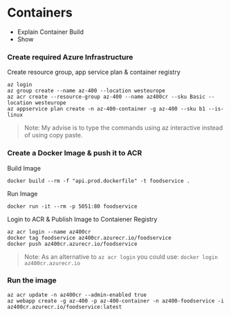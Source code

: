 # Containers

- Explain Container Build
- Show

### Create required Azure Infrastructure

Create resource group, app service plan & container registry

```
az login
az group create --name az-400 --location westeurope
az acr create --resource-group az-400 --name az400cr --sku Basic --location westeurope
az appservice plan create -n az-400-container -g az-400 --sku b1 --is-linux
```

> Note: My advise is to type the commands using az interactive instead of using copy paste.

### Create a Docker Image & push it to ACR

Build Image

```
docker build --rm -f "api.prod.dockerfile" -t foodservice .
```

Run Image

```
docker run -it --rm -p 5051:80 foodservice
```

Login to ACR & Publish Image to Contaiener Registry

```
az acr login --name az400cr
docker tag foodservice az400cr.azurecr.io/foodservice
docker push az400cr.azurecr.io/foodservice
```

> Note: As an alternative to `az acr login` you could use: `docker login az400cr.azurecr.io`

### Run the image

```
az acr update -n az400cr --admin-enabled true
az webapp create -g az-400 -p az-400-container -n az400-foodservice -i az400cr.azurecr.io/foodservice:latest
```
